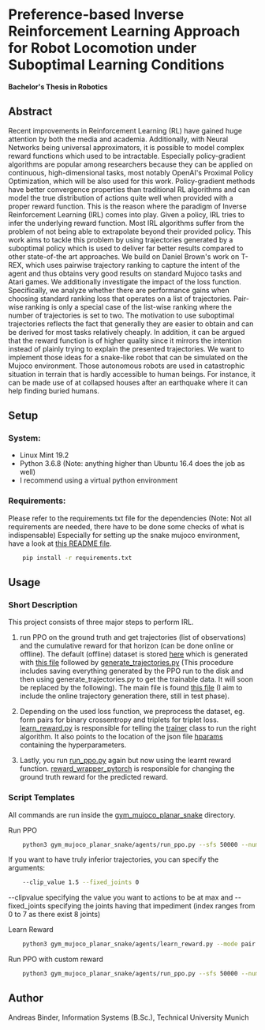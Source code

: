 # Preference-based Inverse Reinforcement Learning Approach for Robot Locomotion under Suboptimal Learning Conditions
**Bachelor's Thesis in Robotics**

## Abstract

Recent improvements in Reinforcement Learning (RL) have gained huge attention by both the media and academia. Additionally, with Neural Networks being universal approximators, it is possible to model complex reward functions which used to be intractable. Especially policy-gradient algorithms are popular among researchers because they can be applied on continuous, high-dimensional tasks, most notably OpenAI's Proximal Policy Optimization, which will be also used for this work. Policy-gradient methods have better convergence properties than traditional RL algorithms and can model the true distribution of actions quite well when provided with a proper reward function. This is the reason where the paradigm of Inverse Reinforcement Learning (IRL) comes into play. Given a policy, IRL tries to infer the underlying reward function. Most IRL algorithms suffer from the problem of not being able to extrapolate beyond their provided policy. This work aims to tackle this problem by using trajectories generated by a suboptimal policy which is used to deliver far better results compared to other state-of-the art approaches. We build on Daniel Brown's work on T-REX, which uses pairwise trajectory ranking to capture the intent of the agent and thus obtains very good results on standard Mujoco tasks and Atari games. We additionally investigate the impact of the loss function. Specifically, we analyze whether there are performance gains when choosing standard ranking loss that operates on a list of trajectories. Pair-wise ranking is only a special case of the list-wise ranking where the number of trajectories is set to two. 
The motivation to use suboptimal trajectories reflects the fact that generally they are easier to obtain and can be derived for most tasks relatively cheaply. In addition, it can be argued that the reward function is of higher quality since it mirrors the intention instead of plainly trying to explain the presented trajectories. 
We want to implement those ideas for a snake-like robot that can be simulated on the Mujoco environment. Those autonomous robots are used in catastrophic situation in terrain that is hardly accessible to human beings. For instance, it can be made use of at collapsed houses after an earthquake where it can help finding buried humans.

## Setup


### System:
- Linux Mint 19.2 
- Python 3.6.8 (Note: anything higher than Ubuntu 16.4 does the job as well)
- I recommend using a virtual python environment

### Requirements:

Please refer to the requirements.txt file for the dependencies (Note: Not all requirements are needed, there have to be done some checks of what is indispensable)
Especially for setting up the snake mujoco environment, have a look at [this README file](README_Lemke.md). 

```bash
    pip install -r requirements.txt
```

## Usage

### Short Description

This project consists of three major steps to perform IRL. 

1. run PPO on the ground truth and get trajectories (list of observations) and the cumulative reward for that horizon (can be done online or offline). The default (offline) dataset is stored [here](gym_mujoco_planar_snake/gym_mujoco_planar_snake/log/TrajectoryDataset) which is generated with [this file](gym_mujoco_planar_snake/gym_mujoco_planar_snake/agents/run_ppo_offline.py) followed by [generate_trajectories.py](gym_mujoco_planar_snake/gym_mujoco_planar_snake/agents/generate_trajectories.py) (This procedure includes saving everything generated by the PPO run to the disk and then using generate_trajectories.py to get the trainable data. It will soon be replaced by the following). The main file is found [this file](gym_mujoco_planar_snake/gym_mujoco_planar_snake/agents/run_ppo.py) (I aim to include the online trajectory generation there, still in test phase).

2. Depending on the used loss function, we preprocess the dataset, eg. form pairs for binary crossentropy and triplets for triplet loss. [learn_reward.py](gym_mujoco_planar_snake/gym_mujoco_planar_snake/agents/learn_reward.py) is responsible for telling the [trainer](gym_mujoco_planar_snake/gym_mujoco_planar_snake/common/trainer.py) class to run the right algorithm. It also points to the location of the json file [hparams](gym_mujoco_planar_snake/gym_mujoco_planar_snake/agents/hparams.json) containing the hyperparameters. 

3. Lastly, you run [run_ppo.py](gym_mujoco_planar_snake/gym_mujoco_planar_snake/agents/run_ppo.py) again but now using the learnt reward function. [reward_wrapper_pytorch](gym_mujoco_planar_snake/gym_mujoco_planar_snake/common/reward_wrapper_pytorch.py) is responsible for changing the ground truth reward for the predicted reward.

### Script Templates

All commands are run inside the [gym_mujoco_planar_snake](gym_mujoco_planar_snake) directory.

Run PPO

```bash
    python3 gym_mujoco_planar_snake/agents/run_ppo.py --sfs 50000 --num-timesteps 1e6 --log_dir gym_mujoco_planar_snake/log/initial_PPO_runs/ --custom_reward False
```

If you want to have truly inferior trajectories, you can specify the arguments:
```bash
    --clip_value 1.5 --fixed_joints 0
```
--clipvalue specifying the value you want to actions to be at max and --fixed_joints specifying the joints having that impediment (index ranges from 0 to 7 as there exist 8 joints)

Learn Reward

```bash
    python3 gym_mujoco_planar_snake/agents/learn_reward.py --mode pair --data_dir gym_mujoco_planar_snake/log/SubTrajectoryDataset --net_save_path gym_mujoco_planar_snake/log/PyTorch_Models/ --hparams_path gym_mujoco_planar_snake/agents/hparams.json

```
Run PPO with custom reward

```bash
    python3 gym_mujoco_planar_snake/agents/run_ppo.py --sfs 50000 --num-timesteps 1e6 --log_dir gym_mujoco_planar_snake/log/improved_PPO_runs/ --custom_reward True
```

## Author
Andreas Binder, Information Systems (B.Sc.), Technical University Munich


